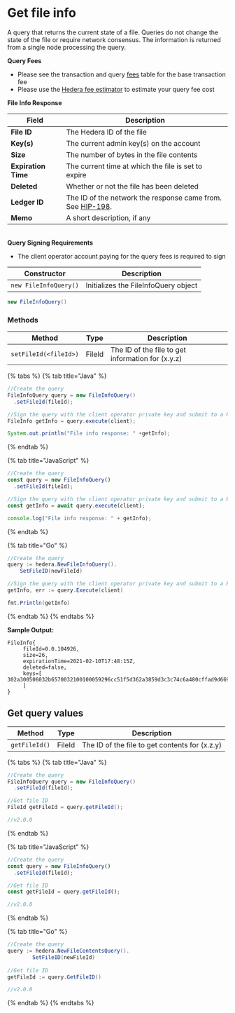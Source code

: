 # Get file info

A query that returns the current state of a file. Queries do not change the state of the file or require network consensus. The information is returned from a single node processing the query.

**Query Fees**

- Please see the transaction and query [fees](../../../networks/mainnet/fees/#transaction-and-query-fees) table for the base transaction fee
- Please use the [Hedera fee estimator](https://hedera.com/fees) to estimate your query fee cost

**File Info Response**

| **Field**                     | Description                                                                                                                       |
| ----------------------------- | --------------------------------------------------------------------------------------------------------------------------------- |
| **File ID**                   | The Hedera ID of the file                                                                                                         |
| **Key(s)** | The current admin key(s) on the account                                                                        |
| **Size**                      | The number of bytes in the file contents                                                                                          |
| **Expiration Time**           | The current time at which the file is set to expire                                                                               |
| **Deleted**                   | Whether or not the file has been deleted                                                                                          |
| **Ledger ID**                 | The ID of the network the response came from. See [HIP-198](https://hips.hedera.com/hip/hip-198). |
| **Memo**                      | A short description, if any                                                                                                       |

\
**Query Signing Requirements**

- The client operator account paying for the query fees is required to sign

| Constructor           | Description                          |
| --------------------- | ------------------------------------ |
| `new FileInfoQuery()` | Initializes the FileInfoQuery object |

```java
new FileInfoQuery()
```

### Methods

| Method                | Type   | Description                                                                                          |
| --------------------- | ------ | ---------------------------------------------------------------------------------------------------- |
| `setFileId(<fileId>)` | FileId | The ID of the file to get information for (x.y.z) |

{% tabs %}
{% tab title="Java" %}

```java
//Create the query
FileInfoQuery query = new FileInfoQuery()
  .setFileId(fileId);

//Sign the query with the client operator private key and submit to a Hedera network
FileInfo getInfo = query.execute(client);

System.out.println("File info response: " +getInfo);
```

{% endtab %}

{% tab title="JavaScript" %}

```javascript
//Create the query
const query = new FileInfoQuery()
  .setFileId(fileId);

//Sign the query with the client operator private key and submit to a Hedera network
const getInfo = await query.execute(client);

console.log("File info response: " + getInfo);
```

{% endtab %}

{% tab title="Go" %}

```java
//Create the query
query := hedera.NewFileInfoQuery().
    SetFileID(newFileId)

//Sign the query with the client operator private key and submit to a Hedera network
getInfo, err := query.Execute(client)

fmt.Println(getInfo)
```

{% endtab %}
{% endtabs %}

**Sample Output:**

```
FileInfo{
     fileId=0.0.104926, 
     size=26, 
     expirationTime=2021-02-10T17:48:15Z, 
     deleted=false, 
     keys=[ 302a300506032b6570032100100059296cc51f5d362a3859d3c3c74c6a480cffad9d669a10c1d447ce56e5bf
     ]
}
```

## Get query values

| Method        | Type   | Description                                                                                       |
| ------------- | ------ | ------------------------------------------------------------------------------------------------- |
| `getFileId()` | FileId | The ID of the file to get contents for (x.z.y) |

{% tabs %}
{% tab title="Java" %}

```java
//Create the query
FileInfoQuery query = new FileInfoQuery()
  .setFileId(fileId);

//Get file ID
FileId getFileId = query.getFileId();

//v2.0.0
```

{% endtab %}

{% tab title="JavaScript" %}

```javascript
//Create the query
const query = new FileInfoQuery()
  .setFileId(fileId);

//Get file ID
const getFileId = query.getFileId();

//v2.0.0
```

{% endtab %}

{% tab title="Go" %}

```java
//Create the query
query := hedera.NewFileContentsQuery().
		SetFileID(newFileId)
		
//Get file ID
getFileId := query.GetFileID()

//v2.0.0
```

{% endtab %}
{% endtabs %}
